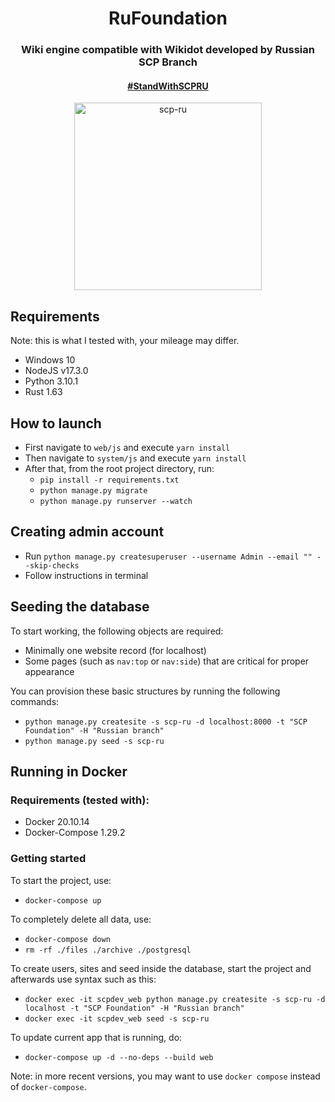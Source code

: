 <div align="center">
  <h1>RuFoundation</h1>
  <h3>Wiki engine compatible with Wikidot developed by Russian SCP Branch</h3>
  <h4><a href="https://boosty.to/scpfanpage">#StandWithSCPRU</a></h4>
  <img src="https://i.kym-cdn.com/photos/images/facebook/001/839/765/e80.png" width="300px" alt="scp-ru">
</div>


## Requirements

Note: this is what I tested with, your mileage may differ.

- Windows 10
- NodeJS v17.3.0
- Python 3.10.1
- Rust 1.63

## How to launch

- First navigate to `web/js` and execute `yarn install`
- Then navigate to `system/js` and execute `yarn install`
- After that, from the root project directory, run:
  - `pip install -r requirements.txt`
  - `python manage.py migrate`
  - `python manage.py runserver --watch`

## Creating admin account

- Run `python manage.py createsuperuser --username Admin --email "" --skip-checks`
- Follow instructions in terminal

## Seeding the database

To start working, the following objects are required:

- Minimally one website record (for localhost)
- Some pages (such as `nav:top` or `nav:side`) that are critical for proper appearance 

You can provision these basic structures by running the following commands:

- `python manage.py createsite -s scp-ru -d localhost:8000 -t "SCP Foundation" -H "Russian branch"`
- `python manage.py seed -s scp-ru`

## Running in Docker

### Requirements (tested with):

- Docker 20.10.14
- Docker-Compose 1.29.2

### Getting started

To start the project, use:

- `docker-compose up`

To completely delete all data, use:

- `docker-compose down`
- `rm -rf ./files ./archive ./postgresql`

To create users, sites and seed inside the database, start the project and afterwards use syntax such as this:

- `docker exec -it scpdev_web python manage.py createsite -s scp-ru -d localhost -t "SCP Foundation" -H "Russian branch"`
- `docker exec -it scpdev_web seed -s scp-ru`

To update current app that is running, do:

- `docker-compose up -d --no-deps --build web`

Note: in more recent versions, you may want to use `docker compose` instead of `docker-compose`.

